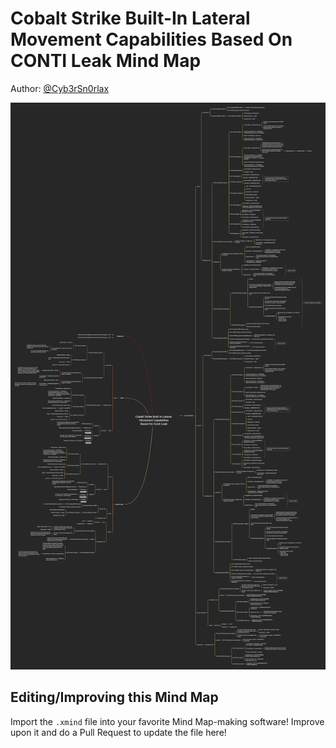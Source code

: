 # Cobalt Strike Built-In Lateral Movement Capabilities Based On CONTI Leak Mind Map

Author: [@Cyb3rSn0rlax](https://twitter.com/Cyb3rSn0rlax)

![Cobalt Strike Built-In Lateral Movement Capabilities Based On CONTI Leak](./Cobalt_Strike_Built-in_Lateral_Movement_Capabilities_Based_on_CONTI_Leak.png)

## Editing/Improving this Mind Map

Import the `.xmind` file into your favorite Mind Map-making software! Improve upon it and do a Pull Request to update the file here!
